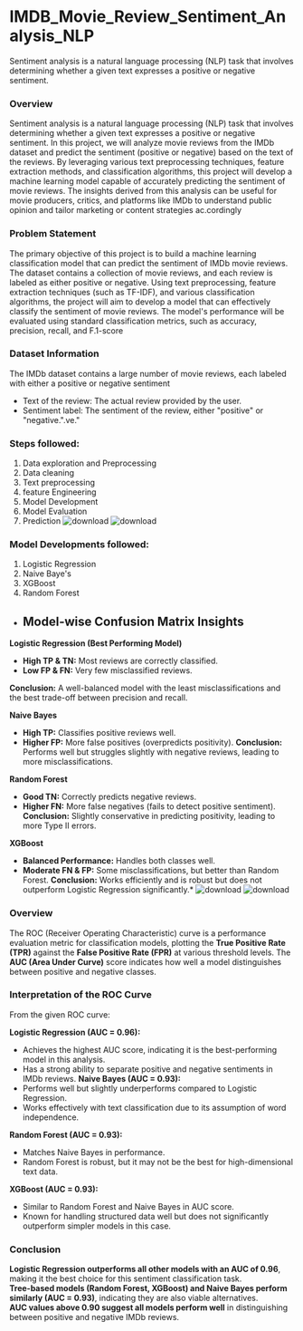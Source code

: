 # IMDB_Movie_Review_Sentiment_Analysis_NLP
Sentiment analysis is a natural language processing (NLP) task that involves determining whether a given text expresses a positive or negative sentiment.

### Overview
 Sentiment analysis is a natural language processing (NLP) task that involves determining
 whether a given text expresses a positive or negative sentiment. In this project, we will
 analyze movie reviews from the IMDb dataset and predict the sentiment (positive or
 negative) based on the text of the reviews. By leveraging various text preprocessing
 techniques, feature extraction methods, and classification algorithms, this project will
 develop a machine learning model capable of accurately predicting the sentiment of movie
 reviews. The insights derived from this analysis can be useful for movie producers, critics,
 and platforms like IMDb to understand public opinion and tailor marketing or content
 strategies ac.cordingly

 ### Problem Statement
 The primary objective of this project is to build a machine learning classification model that
 can predict the sentiment of IMDb movie reviews. The dataset contains a collection of movie
 reviews, and each review is labeled as either positive or negative.
 Using text preprocessing, feature extraction techniques (such as TF-IDF), and various
 classification algorithms, the project will aim to develop a model that can effectively classify
 the sentiment of movie reviews. The model's performance will be evaluated using standard
 classification metrics, such as accuracy, precision, recall, and F.1-score

 ### Dataset Information
The IMDb dataset contains a large number of movie reviews, each labeled with either a  positive or negative sentiment
*  Text of the review: The actual review provided by the user.
*  Sentiment label: The sentiment of the review, either "positive" or "negative.".ve."

### Steps followed:
1. Data exploration and Preprocessing
2. Data cleaning
3. Text preprocessing
4. feature Engineering
5. Model Development
6. Model Evaluation
7. Prediction
![download](https://github.com/user-attachments/assets/6741c3aa-5e77-460d-b9ff-4e39fe0f6c4f)
![download](https://github.com/user-attachments/assets/0b6bfcc4-02b5-4d3b-81dd-73e185f362ec)

### Model Developments followed:
1. Logistic Regression
2. Naive Baye's
3. XGBoost
4. Random Forest
* ## Model-wise Confusion Matrix Insights
**Logistic Regression (Best Performing Model)**
* **High TP & TN:** Most reviews are correctly classified.
* **Low FP & FN:** Very few misclassified reviews.

 **Conclusion:** A well-balanced model with the least misclassifications and the best trade-off between precision and recall.

**Naive Bayes**
* **High TP:** Classifies positive reviews well.
* **Higher FP:** More false positives (overpredicts positivity).
 **Conclusion:** Performs well but struggles slightly with negative reviews, leading to more misclassifications.

**Random Forest**
* **Good TN:** Correctly predicts negative reviews.
* **Higher FN:** More false negatives (fails to detect positive sentiment).
 **Conclusion:** Slightly conservative in predicting positivity, leading to more Type II errors.

**XGBoost**
* **Balanced Performance:** Handles both classes well.
* **Moderate FN & FP:** Some misclassifications, but better than Random Forest.
 **Conclusion:** Works efficiently and is robust but does not outperform Logistic Regression significantly.*
![download](https://github.com/user-attachments/assets/4c1f8e91-cde0-450f-9e2c-7e8e1c4dfbb5)
![download](https://github.com/user-attachments/assets/3194fd57-fdc5-4c4e-a1f8-d9a4c23213fc)

### Overview
The ROC (Receiver Operating Characteristic) curve is a performance evaluation metric for classification models, plotting the **True Positive Rate (TPR)** against the **False Positive Rate (FPR)** at various threshold levels. The **AUC (Area Under Curve)** score indicates how well a model distinguishes between positive and negative classes.

### Interpretation of the ROC Curve
From the given ROC curve:

**Logistic Regression (AUC = 0.96):**  
  - Achieves the highest AUC score, indicating it is the best-performing model in this analysis.  
  - Has a strong ability to separate positive and negative sentiments in IMDb reviews.
**Naive Bayes (AUC = 0.93):**  
  - Performs well but slightly underperforms compared to Logistic Regression.  
  - Works effectively with text classification due to its assumption of word independence.  

**Random Forest (AUC = 0.93):**  
  - Matches Naive Bayes in performance.  
  - Random Forest is robust, but it may not be the best for high-dimensional text data.  

**XGBoost (AUC = 0.93):**  
  - Similar to Random Forest and Naive Bayes in AUC score.  
  - Known for handling structured data well but does not significantly outperform simpler models in this case.

### Conclusion
**Logistic Regression outperforms all other models with an AUC of 0.96**, making it the best choice for this sentiment classification task.  
**Tree-based models (Random Forest, XGBoost) and Naive Bayes perform similarly (AUC = 0.93)**, indicating they are also viable alternatives.  
**AUC values above 0.90 suggest all models perform well** in distinguishing between positive and negative IMDb reviews.
